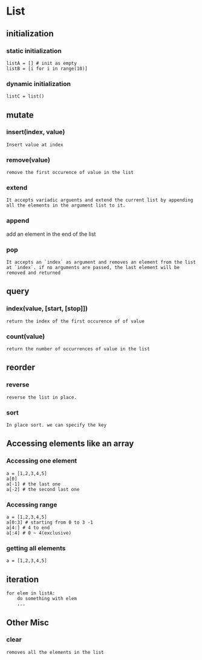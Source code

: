 # List

## initialization

### static initialization
```
listA = [] # init as empty
listB = [i for i in range(10)]
```

### dynamic initialization
```
listC = list()
```

## mutate

### insert(index, value)
    Insert value at index

### remove(value)
    remove the first occurence of value in the list

### extend
    It accepts variadic arguents and extend the current list by appending all the elements in the argument list to it.
### append
add an element in the end of the list

### pop
    It accepts an `index` as argument and removes an element from the list at `index`. if no arguments are passed, the last element will be removed and returned

## query

### index(value, [start, [stop]])
    return the index of the first occurence of of value

### count(value)
    return the number of occurrences of value in the list

## reorder
### reverse
    reverse the list in place.
### sort
    In place sort. we can specify the key


## Accessing elements like an array
### Accessing one element

```
a = [1,2,3,4,5]
a[0]
a[-1] # the last one
a[-2] # the second last one
```

### Accessing range

```
a = [1,2,3,4,5]
a[0:3] # starting from 0 to 3 -1 
a[4:] # 4 to end
a[:4] # 0 ~ 4(exclusive)
```

### getting all elements

```
a = [1,2,3,4,5]
```

## iteration

```
for elem in listA:
    do something with elem
    ...
```

## Other Misc
### clear
    removes all the elements in the list

